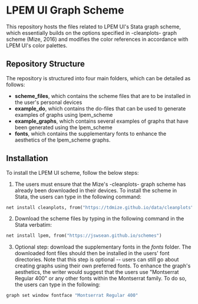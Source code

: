 # LPEM UI Graph Scheme
 This repository hosts the files related to LPEM UI's Stata graph scheme, 
 which essentially builds on the options specified in -cleanplots- graph scheme (Mize, 2016) 
 and modifies the color references in accordance with LPEM UI's color palettes.
 
## Repository Structure
 
The repository is structured into four main folders, which can be detailed as follows: 

* **scheme_files**, which contains the scheme files that are to be installed in the user's personal devices
* **example_do**, which contains the do-files that can be used to generate examples of graphs using lpem_scheme 
* **example_graphs**, which contains several examples of graphs that have been generated using the lpem_scheme
* **fonts**, which contains the supplementary fonts to enhance the aesthetics of the lpem_scheme graphs. 
 
## Installation 

To install the LPEM UI scheme, follow the below steps: 
1. The users must ensure that the Mize's -cleanplots- graph scheme has already been downloaded in their devices. 
To install the scheme in Stata, the users can type in the following command: 
```ruby
net install cleanplots, from("https://tdmize.github.io/data/cleanplots")
```
2. Download the scheme files by typing in the following command in the Stata verbatim: 
```ruby 
net install lpem, from("https://jswsean.github.io/schemes")
```
3. Optional step: download the supplementary fonts in the _fonts_ folder. 
The downloaded font files should then be installed in the users' font directories. 
Note that this step is optional -- users can still go about creating graphs using their own preferred fonts. 
To enhance the graph's aesthetics, the writer would suggest that the users use "Montserrat Regular 400" 
or any other fonts within the Montserrat family. To do so, the users can type in the following: 
```ruby 
graph set window fontface "Montserrat Regular 400"
```


